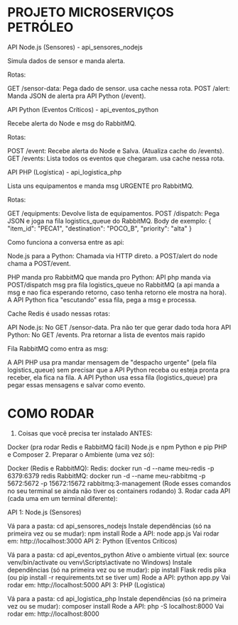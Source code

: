 # PROJETO MICROSERVIÇOS PETRÓLEO
API Node.js (Sensores) - api_sensores_nodejs

Simula dados de sensor e manda alerta.


Rotas:

GET /sensor-data: Pega dado de sensor. usa cache nessa rota.
POST /alert: Manda JSON de alerta pra API Python (/event).


API Python (Eventos Críticos) - api_eventos_python

Recebe alerta do Node e msg do RabbitMQ.

Rotas:

POST /event: Recebe alerta do Node e Salva. (Atualiza cache do /events).
GET /events: Lista todos os eventos que chegaram. usa cache nessa rota.


API PHP (Logística) - api_logistica_php

Lista uns equipamentos e manda msg URGENTE pro RabbitMQ.

Rotas:

GET /equipments: Devolve lista de equipamentos.
POST /dispatch: Pega JSON e joga na fila logistics_queue do RabbitMQ.
Body de exemplo: { "item_id": "PECA1", "destination": "POCO_B", "priority": "alta" }


Como funciona a conversa entre as api:

Node.js para a Python: Chamada via HTTP direto. a POST/alert do node chama a POST/event.

PHP manda pro RabbitMQ que manda pro Python: API php manda via POST/dispatch msg pra fila logistics_queue no RabbitMQ (a api manda a msg e nao fica esperando retorno, caso tenha retorno ele mostra na hora). A API Python fica "escutando" essa fila, pega a msg e processa.


Cache Redis é usado nessas rotas:

API Node.js: No GET /sensor-data. Pra não ter que gerar dado toda hora
API Python: No GET /events. Pra retornar a lista de eventos mais rapido


Fila RabbitMQ como entra as msg:

A API PHP usa pra mandar mensagem de "despacho urgente" (pela fila logistics_queue) sem precisar que a API Python receba ou esteja pronta pra receber, ela fica na fila.
A API Python usa essa fila (logistics_queue) pra pegar essas mensagens e salvar como evento.

# COMO RODAR

1. Coisas que você precisa ter instalado ANTES:

Docker (pra rodar Redis e RabbitMQ fácil)
Node.js e npm
Python e pip
PHP e Composer
2. Preparar o Ambiente (uma vez só):

Docker (Redis e RabbitMQ):
Redis: docker run -d --name meu-redis -p 6379:6379 redis
RabbitMQ: docker run -d --name meu-rabbitmq -p 5672:5672 -p 15672:15672 rabbitmq:3-management
(Rode esses comandos no seu terminal se ainda não tiver os containers rodando)
3. Rodar cada API (cada uma em um terminal diferente):

API 1: Node.js (Sensores)

Vá para a pasta: cd api_sensores_nodejs
Instale dependências (só na primeira vez ou se mudar): npm install
Rode a API: node app.js
Vai rodar em: http://localhost:3000
API 2: Python (Eventos Críticos)

Vá para a pasta: cd api_eventos_python
Ative o ambiente virtual (ex: source venv/bin/activate ou venv\Scripts\activate no Windows)
Instale dependências (só na primeira vez ou se mudar): pip install Flask redis pika (ou pip install -r requirements.txt se tiver um)
Rode a API: python app.py
Vai rodar em: http://localhost:5000
API 3: PHP (Logística)

Vá para a pasta: cd api_logistica_php
Instale dependências (só na primeira vez ou se mudar): composer install
Rode a API: php -S localhost:8000
Vai rodar em: http://localhost:8000
